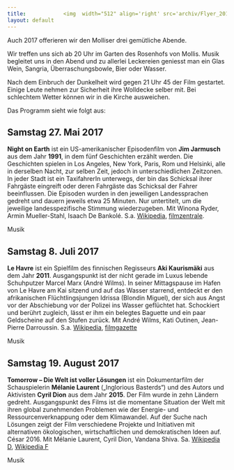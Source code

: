 ```yaml
---
title:            <img  width="512" align='right' src='archiv/Flyer_2017.png' img> Programm 2017
layout: default
---
```


Auch 2017 offerieren wir den Molliser drei gemütliche Abende.

Wir treffen uns sich ab 20 Uhr im Garten des Rosenhofs von Mollis. Musik begleitet uns in den Abend und zu allerlei Leckereien geniesst man ein Glas Wein, Sangria, Überraschungsbowle, Bier oder Wasser.

Nach dem Einbruch der Dunkelheit wird gegen 21 Uhr 45 der Film gestartet. Einige Leute nehmen zur Sicherheit ihre Wolldecke selber mit. Bei schlechtem Wetter können wir in die Kirche ausweichen.

Das Programm sieht wie folgt aus:

##  Samstag 27. Mai 2017

**Night on Earth** ist ein US-amerikanischer Episodenfilm von **Jim Jarmusch** aus dem Jahr **1991**, in dem fünf Geschichten erzählt werden. Die Geschichten spielen in Los Angeles, New York, Paris, Rom und Helsinki, alle in derselben Nacht, zur selben Zeit, jedoch in unterschiedlichen Zeitzonen. In jeder Stadt ist ein TaxifahrerIn unterwegs, der bin das Schicksal ihrer Fahrgäste eingreift oder deren Fahrgäste das Schicksal der Fahrer beeinflussen. Die Episoden wurden in den jeweiligen Landessprachen gedreht und dauern jeweils etwa 25 Minuten. Nur untertitelt, um die jeweilige landesspezifische Stimmung wiederzugeben. Mit Winona Ryder, Armin Mueller-Stahl, Isaach De Bankolé. S.a. [Wikipedia](https://de.wikipedia.org/wiki/Night_on_Earth), [filmzentrale](http://www.filmzentrale.com/rezis/nightonearthub.htm).

Musik

## Samstag 8. Juli 2017

**Le Havre** ist ein Spielfilm des finnischen Regisseurs **Aki Kaurismäki** aus dem Jahr **2011**. Ausgangspunkt ist der nicht gerade im Luxus lebende Schuhputzer Marcel Marx (André Wilms). In seiner Mittagspause im Hafen von Le Havre am Kai sitzend und auf das Wasser starrend, entdeckt er den afrikanischen Flüchtlingsjungen Idrissa (Blondin Miguel), der sich aus Angst vor der Abschiebung vor der Polizei ins Wasser geflüchtet hat. Schockiert und berührt zugleich, lässt er ihm ein belegtes Baguette und ein paar Geldscheine auf den Stufen zurück. Mit André Wilms, Kati Outinen, Jean-Pierre Darroussin. S.a. [Wikipedia](https://de.wikipedia.org/wiki/Le_Havre_%28Film%29), [filmgazette](http://www.filmgazette.de/index.php?s=filmkritiken&id=484)

Musik

## Samstag 19. August 2017

**Tomorrow – Die Welt ist voller Lösungen** ist ein Dokumentarfilm der Schauspielerin **Mélanie Laurent** („Inglorious Basterds“) und des Autors und Aktivisten **Cyril Dion** aus dem Jahr **2015**. Der Film wurde in zehn Ländern gedreht. Ausgangspunkt des Films ist die momentane Situation der Welt mit ihren global zunehmenden Problemen wie der Energie- und Ressourcenverknappung oder dem Klimawandel. Auf der Suche nach Lösungen zeigt der Film verschiedene Projekte und Initiativen mit alternativen ökologischen, wirtschaftlichen und demokratischen Ideen auf. César 2016. Mit Mélanie Laurent, Cyril Dion, Vandana Shiva. Sa. [Wikipedia D](https://de.wikipedia.org/wiki/Tomorrow_%28Film%29), [Wikipedia F](https://fr.wikipedia.org/wiki/Demain_%28film,_2015%29)

Musik
